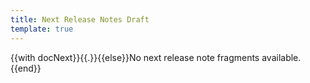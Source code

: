 ```yaml
---
title: Next Release Notes Draft
template: true
---
```


{{with docNext}}{{.}}{{else}}No next release note fragments available.{{end}}
